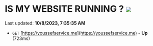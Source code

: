 # IS MY WEBSITE RUNNING ? [![](https://img.shields.io/static/v1?label=Sponsor&message=%E2%9D%A4&logo=GitHub&color=%23fe8e86)](https://github.com/sponsors/<username>)

Last updated: **10/8/2023, 7:35:35 AM**

- `GET` [https://youssefservice.me](https://youssefservice.me) - **Up** (723ms)
